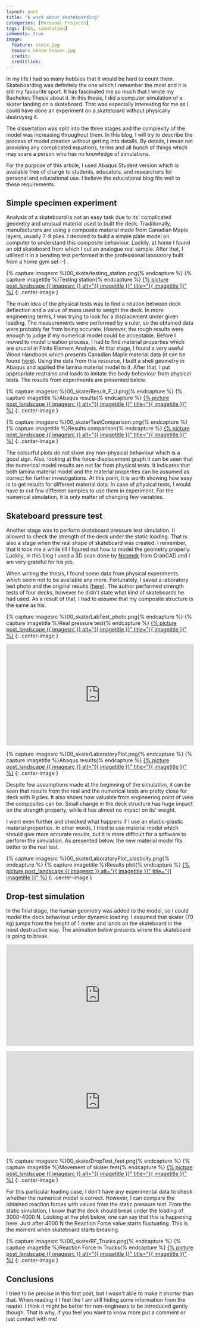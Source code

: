 ```yaml
---
layout: post
title: "A word about skateboarding"
categories: [Personal Projects]
tags: [FEA, simulation]
comments: true
image:
  feature: skate.jpg
  teaser: skate-teaser.jpg
  credit:
  creditlink:
---
```


In my life I had so many hobbies that it would be hard to count them. Skateboarding was definitely the one which I remember the most and it is still my favourite sport. It has fascinated me so much that I wrote my Bachelors Thesis about it. In this thesis, I did a computer simulation of a skater landing on a skateboard. That was especially interesting for me as I could have done an experiment on a skateboard without physically destroying it.

The dissertation was split into the three stages and the complexity of the model was increasing throughout them. In this blog, I will try to describe the process of model creation without getting into details. By details, I mean not providing any complicated equations, terms and all bunch of things which may scare a person who has no knowledge of simulations.

For the purpose of this article, I used Abaqus Student version which is available free of charge to students, educators, and researchers for personal and educational use. I believe the educational blog fits well to these requirements.

## Simple specimen experiment

Analysis of a skateboard is not an easy task due to its' complicated geometry and unusual material used to built the deck. Traditionally, manufacturers are using a composite material made from Canadian Maple layers, usually 7-9 plies. I decided to build a simple plate model on computer to understand this composite behaviour. Luckily, at home I found an old skateboard from which I cut an analogue real sample. After that, I utilised it in a bending test performed in the professional laboratory built from a home gym set :-) .

{% capture imagesrc %}00_skate/testing_station.png{% endcapture %}
{% capture imagetitle %}Testing station{% endcapture %}
<a href="{{site.url}}{{site.baseurl}}/assets/images/{{ imagesrc }}">{% picture post_landscape {{ imagesrc }} alt="{{ imagetitle }}" title="{{ imagetitle }}" %}</a>
{: .center-image }

The main idea of the physical tests was to find a relation between deck deflection and a value of mass used to weight the deck. In more engineering terms, I was trying to look for a displacement under given loading. The measurements were performed by a ruler, so the obtained data were probably far from being accurate. However, the rough results were enough to judge if my numerical model could be acceptable.
Before I moved to model creation process, I had to find material properties which are crucial in Finite Element Analysis. At that stage, I found a very useful Wood Handbook which presents Canadian Maple material data (it can be found <a href="https://www.fpl.fs.fed.us/documnts/fplgtr/fpl_gtr190.pdf">here</a>). Using the data from this resource, I built a shell geometry in Abaqus and applied the lamina material model to it. After that, I put appropriate restrains and loads to imitate the body behaviour from physical tests. The results from experiments are presented below.

{% capture imagesrc %}00_skate/Result_F_U.png{% endcapture %}
{% capture imagetitle %}Abaqus results{% endcapture %}
<a href="{{site.url}}{{site.baseurl}}/assets/images/{{ imagesrc }}">{% picture post_landscape {{ imagesrc }} alt="{{ imagetitle }}" title="{{ imagetitle }}" %}</a>
{: .center-image }

{% capture imagesrc %}00_skate/TestComparison.png{% endcapture %}
{% capture imagetitle %}Results comparison{% endcapture %}
<a href="{{site.url}}{{site.baseurl}}/assets/images/{{ imagesrc }}">{% picture post_landscape {{ imagesrc }} alt="{{ imagetitle }}" title="{{ imagetitle }}" %}</a>
{: .center-image }

The colourful plots do not show any non-physical behaviour which is a good sign. Also, looking at the force-displacement graph it can be seen that the numerical model results are not far from physical tests. It indicates that both lamina material model and the material properties can be assumed as correct for further investigations.
At this point, it is worth showing how easy is to get results for different material data. In case of physical tests, I would have to cut few different samples to use them in experiment. For the numerical simulation, it is only matter of changing few variables.

## Skateboard pressure test

Another stage was to perform skateboard pressure test simulation. It allowed to check the strength of the deck under the static loading. That is also a stage when the real shape of skateboard was created. I remember, that it took me a while till I figured out how to model the geometry properly. Luckily, in this blog I used a 3D scan done by <a href="https://grabcad.com/neomek-1">Neomek</a> from GrabCAD and I am very grateful for his job.

When writing the thesis, I found some data from physical experiments which seem not to be available any more. Fortunately, I saved a laboratory test photo and the original results (<a href="{{site.url}}{{site.baseurl}}/images/skate_graph.jpg">here</a>). The author performed strength tests of four decks, however he didn't state what kind of skateboards he had used. As a result of that, I had to assume that my composite structure is the same as his.

{% capture imagesrc %}00_skate/LabTest_photo.png{% endcapture %}
{% capture imagetitle %}Real pressure test{% endcapture %}
<a href="{{site.url}}{{site.baseurl}}/assets/images/{{ imagesrc }}">{% picture post_landscape {{ imagesrc }} alt="{{ imagetitle }}" title="{{ imagetitle }}" %}</a>
{: .center-image }

<div style='position:relative;padding-bottom:54%'><iframe src='https://gfycat.com/ifr/PlumpSlimyCrocodile' frameborder='0' scrolling='no' width='100%' height='100%' style='position:absolute;top:0;left:0' allowfullscreen></iframe></div>

{% capture imagesrc %}00_skate/LaboratoryPlot.png{% endcapture %}
{% capture imagetitle %}Abaqus results{% endcapture %}
<a href="{{site.url}}{{site.baseurl}}/assets/images/{{ imagesrc }}">{% picture post_landscape {{ imagesrc }} alt="{{ imagetitle }}" title="{{ imagetitle }}" %}</a>
{: .center-image }

Despite few assumptions made at the beginning of the simulation, it can be seen that results from the real and the numerical tests are pretty close for deck with 9 plies. It also shows how valuable from engineering point of view the composites can be. Small change in the deck structure has huge impact on the strength property, while it has almost no impact on its' weight.

I went even further and checked what happens if I use an elastic-plastic material properties. In other words, I tried to use material model which should give more accurate results, but it is more difficult for a software to perform the simulation. As presented below, the new material model fits better to the real test.

{% capture imagesrc %}00_skate/LaboratoryPlot_plasticity.png{% endcapture %}
{% capture imagetitle %}Results plot{% endcapture %}
<a href="{{site.url}}{{site.baseurl}}/assets/images/{{ imagesrc }}">{% picture post_landscape {{ imagesrc }} alt="{{ imagetitle }}" title="{{ imagetitle }}" %}</a>
{: .center-image }

## Drop-test simulation

In the final stage, the human geometry was added to the model, so I could model the deck behaviour under dynamic loading. I assumed that skater (70 kg) jumps from the height of 1 meter and lands on the skateboard in the most destructive way.
The animation below presents where the skateboard is going to break.

<div style='position:relative;padding-bottom:54%'><iframe src='https://gfycat.com/ifr/HeftyRightAustraliancattledog' frameborder='0' scrolling='no' width='100%' height='100%' style='position:absolute;top:0;left:0' allowfullscreen></iframe></div>
<p></p>
<div style='position:relative;padding-bottom:54%'><iframe src='https://gfycat.com/ifr/MeaslyRespectfulGoitered' frameborder='0' scrolling='no' width='100%' height='100%' style='position:absolute;top:0;left:0' allowfullscreen></iframe></div>

{% capture imagesrc %}00_skate/DropTest_feet.png{% endcapture %}
{% capture imagetitle %}Movement of skater feet{% endcapture %}
<a href="{{site.url}}{{site.baseurl}}/assets/images/{{ imagesrc }}">{% picture post_landscape {{ imagesrc }} alt="{{ imagetitle }}" title="{{ imagetitle }}" %}</a>
{: .center-image }

For this particular loading case, I don't have any experimental data to check whether the numerical model is correct. However, I can compare the obtained reaction forces with values from the static pressure test. From the static simulation, I know that the deck should break under the loading of 3000-4000 N. Looking at the plot below, one can say that this is happening here. Just after 4000 N the Reaction Force value starts fluctuating. This is the moment when skateboard starts breaking.

{% capture imagesrc %}00_skate/RF_Trucks.png{% endcapture %}
{% capture imagetitle %}Reaction Force in Trucks{% endcapture %}
<a href="{{site.url}}{{site.baseurl}}/assets/images/{{ imagesrc }}">{% picture post_landscape {{ imagesrc }} alt="{{ imagetitle }}" title="{{ imagetitle }}" %}</a>
{: .center-image }

<!-- The last animation shows how much the skateboard is going to be bended when the skater lands on it.

<div style='position:relative;padding-bottom:57%'><iframe src='https://gfycat.com/ifr/QuaintThoughtfulErin' frameborder='0' scrolling='no' width='100%' height='100%' style='position:absolute;top:0;left:0;' allowfullscreen></iframe></div> -->

## Conclusions

I tried to be precise in this first post, but I wasn't able to make it shorter than that. When reading it I feel like I am still hiding some information from the reader. I think it might be better for non-engineers to be introduced gently though. That is why, if you feel you want to know more put a comment or just contact with me!




